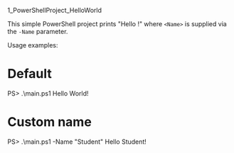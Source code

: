 1_PowerShellProject_HelloWorld

This simple PowerShell project prints "Hello <Name>!" where `<Name>` is supplied via the `-Name` parameter.

Usage examples:

# Default
PS> .\main.ps1
Hello World!

# Custom name
PS> .\main.ps1 -Name "Student"
Hello Student!
